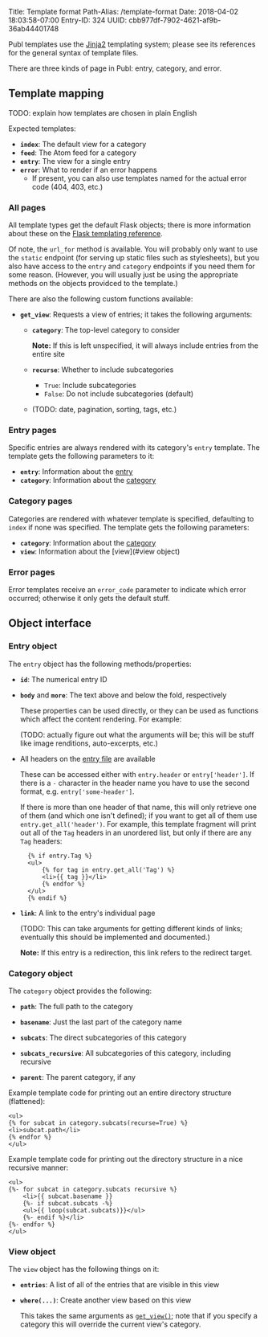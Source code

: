 Title: Template format
Path-Alias: /template-format
Date: 2018-04-02 18:03:58-07:00
Entry-ID: 324
UUID: cbb977df-7902-4621-af9b-36ab44401748

Publ templates use the [Jinja2](http://jinja.pocoo.org) templating system; please
see its references for the general syntax of template files.

There are three kinds of page in Publ: entry, category, and error.

## Template mapping

TODO: explain how templates are chosen in plain English

Expected templates:

* **`index`**: The default view for a category
* **`feed`**: The Atom feed for a category
* **`entry`**: The view for a single entry
* **`error`**: What to render if an error happens
    * If present, you can also use templates named for the actual error code (404, 403, etc.)

### All pages

All template types get the default Flask objects; there is more information about
these on the [Flask templating reference](http://flask.pocoo.org/docs/0.12/templating/).

Of note, the `url_for` method is available. You will probably only want to use
the `static` endpoint (for serving up static files such as stylesheets), but
you also have access to the `entry` and `category` endpoints if you need them for
some reason. (However, you will usually just be using the appropriate methods
on the objects providced to the template.)

There are also the following custom functions available:

* <a name="fn-get-view"></a>**`get_view`**: Requests a view of entries; it takes the following arguments:

    * **`category`**: The top-level category to consider

        **Note:** If this is left unspecified, it will always include entries from the entire site

    * **`recurse`**: Whether to include subcategories

        * `True`: Include subcategories
        * `False`: Do not include subcategories (default)

    * (TODO: date, pagination, sorting, tags, etc.)



### Entry pages

Specific entries are always rendered with its category's `entry` template.
The template gets the following parameters to it:

* **`entry`**: Information about the [entry](#entry-object)
* **`category`**: Information about the [category](#category-object)

### Category pages

Categories are rendered with whatever template is specified, defaulting to `index`
if none was specified. The template gets the following parameters:

* **`category`**: Information about the [category](#category-object)
* **`view`**: Information about the [view](#view object)

### Error pages

Error templates receive an `error_code` parameter to indicate which error occurred;
otherwise it only gets the default stuff.

## Object interface

### <a name="entry-object"></a>Entry object

The `entry` object has the following methods/properties:

* **`id`**: The numerical entry ID
* **`body`** and **`more`**: The text above and below the fold, respectively

    These properties can be used directly, or they can be used as functions
    which affect the content rendering. For example:

    (TODO: actually figure out what the arguments will be; this will be stuff
    like image renditions, auto-excerpts, etc.)

* All headers on the [entry file](/entry-format) are available

    These can be accessed either with `entry.header` or `entry['header']`. If
    there is a `-` character in the header name you have to use the second
    format, e.g. `entry['some-header']`.

    If there is more than one header of that name, this will only retrieve
    one of them (and which one isn't defined); if you want to get all of them
    use `entry.get_all('header')`. For example, this template fragment
    will print out all of the `Tag` headers in an unordered list, but only
    if there are any `Tag` headers:

        {% if entry.Tag %}
        <ul>
            {% for tag in entry.get_all('Tag') %}
            <li>{{ tag }}</li>
            {% endfor %}
        </ul>
        {% endif %}

* **`link`**: A link to the entry's individual page

    (TODO: This can take arguments for getting different kinds of links; eventually
    this should be implemented and documented.)

    **Note:** If this entry is a redirection, this link refers to the redirect
    target.

### <a name="category-object"></a>Category object

The `category` object provides the following:

* **`path`**: The full path to the category

* **`basename`**: Just the last part of the category name

* **`subcats`**: The direct subcategories of this category

* **`subcats_recursive`**: All subcategories of this category, including recursive

* **`parent`**: The parent category, if any

Example template code for printing out an entire directory structure (flattened):

    <ul>
    {% for subcat in category.subcats(recurse=True) %}
    <li>subcat.path</li>
    {% endfor %}
    </ul>

Example template code for printing out the directory structure in a nice recursive manner:

    <ul>
    {%- for subcat in category.subcats recursive %}
        <li>{{ subcat.basename }}
        {%- if subcat.subcats -%}
        <ul>{{ loop(subcat.subcats)}}</ul>
        {%- endif %}</li>
    {%- endfor %}
    </ul>


### <a name="view-object"></a>View object

The `view` object has the following things on it:

* **`entries`**: A list of all of the entries that are visible in this view

* **`where(...)`**: Create another view based on this view

    This takes the same arguments as [`get_view()`](#fn-get-view); note that
    if you specify a category this will override the current view's category.
